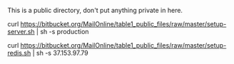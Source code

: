 This is a public directory, don't put anything private in here. 

curl https://bitbucket.org/MailOnline/table1_public_files/raw/master/setup-server.sh | sh -s production

curl https://bitbucket.org/MailOnline/table1_public_files/raw/master/setup-redis.sh | sh -s 37.153.97.79

